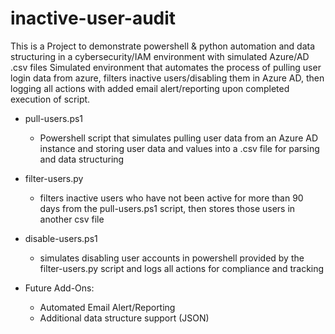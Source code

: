 # inactive-user-audit

This is a Project to demonstrate powershell & python automation and data structuring in a cybersecurity/IAM environment with simulated Azure/AD .csv files
Simulated environment that automates the process of pulling user login data from azure, filters inactive users/disabling them in Azure AD, then logging all actions with added email alert/reporting upon completed execution of script.

- pull-users.ps1 
    - Powershell script that simulates pulling user data from an Azure AD instance and storing user data and values into a .csv file for parsing and data structuring

- filter-users.py 
    - filters inactive users who have not been active for more than 90 days from the pull-users.ps1 script, then stores those users in another csv file

- disable-users.ps1 
    - simulates disabling user accounts in powershell provided by the filter-users.py script and logs all actions for compliance and tracking



- Future Add-Ons:
    - Automated Email Alert/Reporting 
    - Additional data structure support (JSON)

